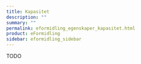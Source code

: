 ```yaml
---
title: Kapasitet
description: ""
summary: ""
permalink: eformidling_egenskaper_kapasitet.html
product: eFormidling
sidebar: eformidling_sidebar
---
```


TODO
